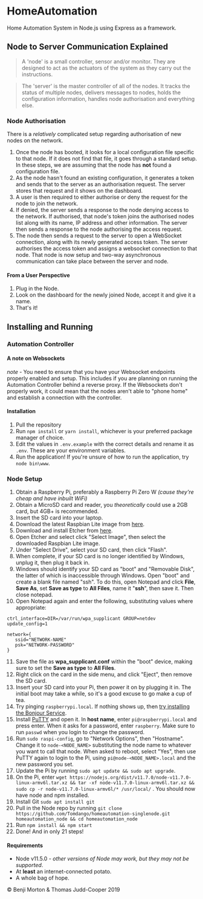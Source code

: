 # HomeAutomation
Home Automation System in Node.js using Express as a framework.


## Node to Server Communication Explained
> A 'node' is a small controller, sensor and/or monitor. They are designed to act as the actuators of the system as they carry out the instructions.

> The 'server' is the master controller of all of the nodes. It tracks the status of multiple nodes, delivers messages to nodes, holds the configuration information, handles node authorisation and everything else.

### Node Authorisation
There is a *relatively* complicated setup regarding authorisation of new nodes on the network.
1. Once the node has booted, it looks for a local configuration file specific to that node. If it does not find that file, it goes through a standard setup. In these steps, we are assuming that the node has **not** found a configuration file.
2. As the node hasn't found an existing configuration, it generates a token and sends that to the server as an authorisation request. The server stores that request and it shows on the dashboard.
3. A user is then required to either authorise or deny the request for the node to join the network.
4. If denied, the server sends a response to the node denying access to the network. If authorised, that node's token joins the authorised nodes list along with its name, IP address and other information. The server then sends a response to the node authorising the access request.
5. The node then sends a request to the server to open a WebSocket connection, along with its newly generated access token. The server authorises the access token and assigns a websocket connection to that node. That node is now setup and two-way asynchronous communication can take place between the server and node.

#### From a User Perspective
1. Plug in the Node.
2. Look on the dashboard for the newly joined  Node, accept it and give it a name.
3. That's it!

## Installing and Running
### Automation Controller
#### A note on Websockets
*note* - You need to ensure that you have your Websocket endpoints properly enabled and setup.
This includes if you are planning on running the Automation Controller behind a reverse proxy.
If the Websockets don't properly work, it could mean that the nodes aren't able to "phone home" and establish a connection with the controller.
#### Installation
1. Pull the repository
2. Run `npm install` or `yarn install`, whichever is your preferred package manager of choice.
3. Edit the values in `.env.example` with the correct details and rename it as `.env`. These are your environment variables.
4. Run the application! If you're unsure of how to run the application, try `node bin\www`.

### Node Setup
1. Obtain a Raspberry Pi, preferably a Raspberry Pi Zero W *(cause they're cheap and have inbuilt WiFi)*
2. Obtain a MicroSD card and reader, you *theoretically* could use a 2GB card, but 4GB+ is recommended.
3. Insert the SD card into your laptop.
4. Download the latest Raspbian Lite image from [here](https://downloads.raspberrypi.org/raspbian_lite_latest).
5. Download and install Etcher from [here](https://www.balena.io/etcher/).
6. Open Etcher and select click "Select Image", then select the downloaded Raspbian Lite image.
7. Under "Select Drive", select your SD card, then click "Flash".
8. When complete, if your SD card is no longer identified by Windows, unplug it, then plug it back in.
9. Windows should identify your SD card as "boot" and "Removable Disk", the latter of which is inaccessible through Windows. Open "boot" and create a blank file named "ssh". To do this, open Notepad and click **File**, **Save As**, set **Save as type** to **All Files**, name it "**ssh**", then save it. Then close notepad.
10. Open Notepad again and enter the following, substituting values where appropriate:
``` country=GB
ctrl_interface=DIR=/var/run/wpa_supplicant GROUP=netdev
update_config=1

network={
   ssid="NETWORK-NAME"
   psk="NETWORK-PASSWORD"
}
```
11. Save the file as **wpa_supplicant.conf** within the "boot" device, making sure to set the **Save as type** to **All Files**.
12. Right click on the card in the side menu, and click "Eject", then remove the SD card.
13. Insert your SD card into your Pi, then power it on by plugging it in. The initial boot may take a while, so it's a good excuse to go make a cup of tea.
14. Try pinging `raspberrypi.local`. If nothing shows up, then [try installing the Bonjour Service](https://support.apple.com/kb/DL999?locale=en_US).
15. Install [PuTTY](https://www.putty.org/) and open it. In **host name**, enter `pi@raspberrypi.local` and press enter. When it asks for a password, enter `raspberry`. Make sure to run `passwd` when you login to change the password.
16. Run `sudo raspi-config`, go to "Network Options", then "Hostname". Change it to `node-<NODE_NAME>` substituting the node name to whatever you want to call that node. When asked to reboot, select "Yes", then use PuTTY again to login to the Pi, using `pi@node-<NODE_NAME>.local` and the new password you set.
17. Update the Pi by running `sudo apt update && sudo apt upgrade`.
18. On the Pi, enter `wget https://nodejs.org/dist/v11.7.0/node-v11.7.0-linux-armv6l.tar.xz && tar -xf node-v11.7.0-linux-armv6l.tar.xz && sudo cp -r node-v11.7.0-linux-armv6l/* /usr/local/` . You should now have node and npm installed.
19. Install Git `sudo apt install git`
20. Pull in the Node repo by running `git clone https://github.com/Tomdango/homeautomation-singlenode.git homeautomation_node && cd homeautomation_node`
21. Run `npm install && npm start`
22. Done! And in only 21 steps!

#### Requirements
- Node v11.5.0 - *other versions of Node may work, but they may not be supported*.
- At **least** an internet-connected potato.
- A whole bag of hope.

&copy; Benji Morton & Thomas Judd-Cooper 2019